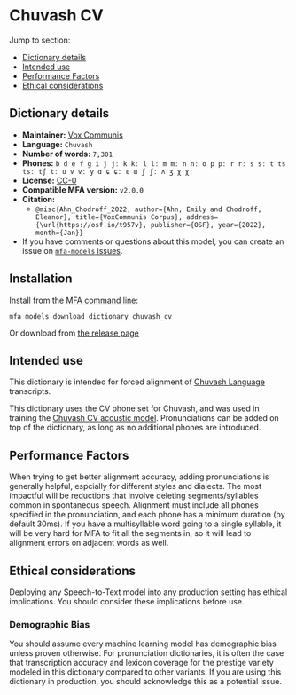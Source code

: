 
# Chuvash CV

Jump to section:

- [Dictionary details](#dictionary-details)
- [Intended use](#intended-use)
- [Performance Factors](#performance-factors)
- [Ethical considerations](#ethical-considerations)

## Dictionary details

- **Maintainer:** [Vox Communis](https://osf.io/t957v/)
- **Language:** `Chuvash`
- **Number of words:** `7,301`
- **Phones:** `b d e f g i j jː k kː l lː m mː n nː o p pː r rː s sː t ts tsː tʃ tː u v vː y ɑ ɕ ɕː ɛ ɯ ʃ ʃː ʌ ʒ χ χː`
- **License:** [CC-0](https://creativecommons.org/publicdomain/zero/1.0/)
- **Compatible MFA version:** `v2.0.0`
- **Citation:**
  - `@misc{Ahn_Chodroff_2022, author={Ahn, Emily and Chodroff, Eleanor}, title={VoxCommunis Corpus}, address={\url{https://osf.io/t957v}, publisher={OSF}, year={2022}, month={Jan}}`
- If you have comments or questions about this model, you can create an issue on [`mfa-models` issues](https://github.com/MontrealCorpusTools/mfa-models/issues).

## Installation

Install from the [MFA command line](https://montreal-forced-aligner.readthedocs.io/en/latest/user_guide/models/index.html):

```
mfa models download dictionary chuvash_cv
```

Or download from [the release page](https://github.com/MontrealCorpusTools/mfa-models/releases/tag/dictionary-chuvash_cv-v2.0.0)

## Intended use

This dictionary is intended for forced alignment of [Chuvash Language](https://en.wikipedia.org/wiki/Chuvash_language) transcripts.

This dictionary uses the CV phone set for Chuvash, and was used in training the
[Chuvash CV acoustic model](https://github.com/MontrealCorpusTools/mfa-models/blob/main/acoustic/Chuvash/CV/v2.0.0/).
Pronunciations can be added on top of the dictionary, as long as no additional phones are introduced.

## Performance Factors

When trying to get better alignment accuracy, adding pronunciations is generally helpful, espcially for different styles and dialects.  The most impactful will be reductions that
involve deleting segments/syllables common in spontaneous speech.  Alignment must include all phones specified in the pronunciation, and each phone has
a minimum duration (by default 30ms). If you have a multisyllable word going to a single syllable, it will be very hard for MFA to fit all the segments in,
so it will lead to alignment errors on adjacent words as well.

## Ethical considerations

Deploying any Speech-to-Text model into any production setting has ethical implications. You should consider these implications before use.

### Demographic Bias

You should assume every machine learning model has demographic bias unless proven otherwise.
For pronunciation dictionaries, it is often the case that transcription accuracy and lexicon coverage for the prestige variety modeled in this dictionary compared to other variants.
If you are using this dictionary in production, you should acknowledge this as a potential issue.

